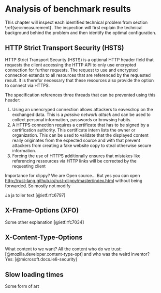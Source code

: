 # Analysis of benchmark results
This chapter will inspect each identified technical problem from section \ref{sec:measurement}. The inspection will first explain the technical background behind the problem and then identify the optimal configuration.

## HTTP Strict Transport Security (HSTS)
HTTP Strict Transport Security (HSTS) is a optional HTTP header field that requests the client accessing the HTTP API to only use encrypted connection for further requests. The request to use and encrypted connection extends to all resources that are referenced by the requested result. It is therefor necessary that these resources also provide the option to connect via HTTPS.

The specification references three threads that can be prevented using this header:

1. Using an unencryped connection allows attackers to eavesdrop on the exchanged data. This is a _passive network attack_ and can be used to collect personal information, passwords or browsing habits.
2. A HTTPS connection requires a certificate that has to be signed by a certification authority. This certificate intern lists the owner or organization. This can be used to validate that the displayed content really originates from the expected source and with that prevent attackers from creating a fake website copy to steal otherwise secure information.
3. Forcing the use of HTTPS additionally ensures that mistakes like referencing ressources via HTTP links will be corrected by the requesting client

Importance for clippy? We are Open source... But yes you can open http://rust-lang.github.io/rust-clippy/master/index.html without being forwarded. So mostly not modify



Ja ja toller text [@ietf.rfc6797]

## X-Frame-Options (XFO)
Some other explanation [@ietf.rfc7034]

## X-Content-Type-Options
What content to we want? All the content who do we trust: [@mozilla.developer.content-type-opt] and who was the weird inventor? Yes: [@microsoft.docs.ie8-security]

## Slow loading times

Some form of art
<!--
## Technical background

Give hosting background IE the website is deployed using GH Pages etc...

## Technical problems
* Explaining the grade C from _Mozilla Observatory_
* This should definitely include scientific sources to make this a valid paper
    * The examiner noted that the paper outline seems interesting but that I need to take care to include scientific sources
* Explanation why the listed security risks are security risks

## Slow loading times (Browser debug tools)
Mention works for:
* rustfmt's website shows that fast loading times are possible -> analysis

## Running benchmarks

Hello

-->
